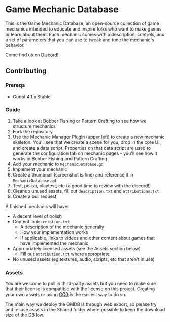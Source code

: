 # Game Mechanic Database

This is the Game Mechanic Database, an open-source collection of game mechanics intended to educate and inspire folks who want to make games or learn about them. Each mechanic comes with a description, controls, and a set of parameters that you can use to tweak and tune the mechanic's behavior.

Come find us on [Discord](https://discord.gg/6HYYNwq4FS)!

## Contributing

### Prereqs
* Godot 4.1.x Stable

### Guide

1) Take a look at Bobber Fishing or Pattern Crafting to see how we structure mechanics
1) Fork the repository
1) Use the Mechanic Manager Plugin (upper left) to create a new mechanic skeleton. You'll see that we create a scene for you, drop in the core UI, and create a data script. Properties on that data script are used to generate the configuration tab on mechanic pages - you'll see how it works in Bobber Fishing and Pattern Crafting.
1) Add your mechanic to `MechanicDatabase.gd`
1) Implement your mechanic
1) Create a thumbnail (screenshot is fine) and reference it in `MechanicDatabase.gd`
1) Test, polish, playtest, etc (a good time to review with the discord!)
1) Cleanup unused assets, fill out `description.txt` and `attributions.txt`
1) Create a pull request

A finished mechanic will have:
* A decent level of polish
* Content in `description.txt`
  * A description of the mechanic generally
  * How your implementation works
  * If applicable, links to videos and other content about games that have implemented the mechanic
* Appropriately licensed assets (see the Assets section below)
  * Fill out `attribution.txt` where appropriate
* No unused assets (eg textures, audio, scripts, etc that aren't in use)

### Assets
You are welcome to pull in third-party assets but you need to make sure that their license is compatible with the license on this project. Creating your own assets or using [CC0](https://creativecommons.org/share-your-work/public-domain/cc0/) is the easiest way to do so.

The main way we deploy the GMDB is through web export, so please try and re-use assets in the Shared folder where possible to keep the download size of the DB low.

